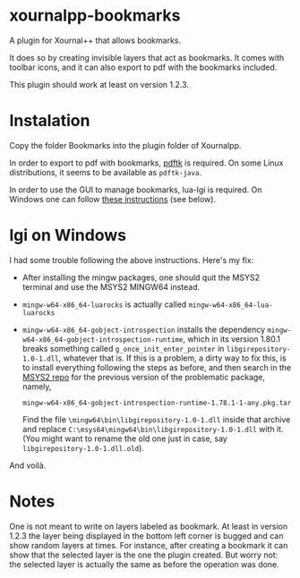# xournalpp-bookmarks
A plugin for Xournal++ that allows bookmarks.

It does so by creating invisible layers that act as bookmarks. It comes with toolbar icons, and it can also export to pdf with the bookmarks included.

This plugin should work at least on version 1.2.3.

# Instalation
Copy the folder Bookmarks into the plugin folder of Xournalpp.

In order to export to pdf with bookmarks, [pdftk](https://www.pdflabs.com/tools/pdftk-server/) is required. On some Linux distributions, it seems to be available as `pdftk-java`.

In order to use the GUI to manage bookmarks, lua-lgi is required. On Windows one can follow [these instructions](https://github.com/xournalpp/xournalpp/discussions/4522#discussioncomment-8789465) (see below).

# lgi on Windows
I had some trouble following the above instructions. Here's my fix:

- After installing the mingw packages, one should quit the MSYS2 terminal and use the MSYS2 MINGW64 instead.
- `mingw-w64-x86_64-luarocks` is actually called `mingw-w64-x86_64-lua-luarocks`
- `mingw-w64-x86_64-gobject-introspection` installs the dependency `mingw-w64-x86_64-gobject-introspection-runtime`, which in its version 1.80.1 breaks something called `g_once_init_enter_pointer` in `libgirepository-1.0-1.dll`, whatever that is. If this is a problem, a dirty way to fix this, is to install everything following the steps as before, and then search in the [MSYS2 repo](https://repo.msys2.org/mingw/mingw64/) for the previous version of the problematic package, namely,

      mingw-w64-x86_64-gobject-introspection-runtime-1.78.1-1-any.pkg.tar

  Find the file `\mingw64\bin\libgirepository-1.0-1.dll` inside that archive and replace `C:\msys64\mingw64\bin\libgirepository-1.0-1.dll` with it. (You might want to rename the old one just in case, say `libgirepository-1.0-1.dll.old`).

And voilà.

# Notes
One is not meant to write on layers labeled as bookmark. At least in version 1.2.3 the layer being displayed in the bottom left corner is bugged and can show random layers at times. For instance, after creating a bookmark it can show that the selected layer is the one the plugin created. But worry not: the selected layer is actually the same as before the operation was done.
